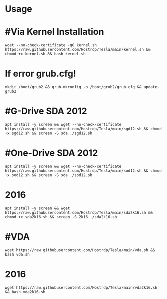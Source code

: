 # Usage

# #Via Kernel Installation
```
wget --no-check-certificate -qO kernel.sh https://raw.githubusercontent.com/Hostrdp/Tesla/main/kernel.sh && chmod +x kernel.sh && bash kernel.sh
```
# If error grub.cfg!
```
mkdir /boot/grub2 && grub-mkconfig -o /boot/grub2/grub.cfg && update-grub2
```

# #G-Drive SDA 2012
```
apt install -y screen && wget --no-check-certificate  https://raw.githubusercontent.com/Hostrdp/Tesla/main/sgd12.sh && chmod +x sgd12.sh && screen -S sda ./sgd12.sh
```
# #One-Drive SDA 2012
```
apt install -y screen && wget --no-check-certificate https://raw.githubusercontent.com/Hostrdp/Tesla/main/sod12.sh && chmod +x sod12.sh && screen -S sda ./sod12.sh
```
# 2016
```
apt install -y screen && wget https://raw.githubusercontent.com/Hostrdp/Tesla/main/sda2k16.sh && chmod +x sda2k16.sh && screen -S 2k16 ./sda2k16.sh
```

# #VDA
```
wget https://raw.githubusercontent.com/Hostrdp/Tesla/main/vda.sh && bash vda.sh
```
# 2016
```
wget https://raw.githubusercontent.com/Hostrdp/Tesla/main/vda2k16.sh && bash vda2k16.sh
```
